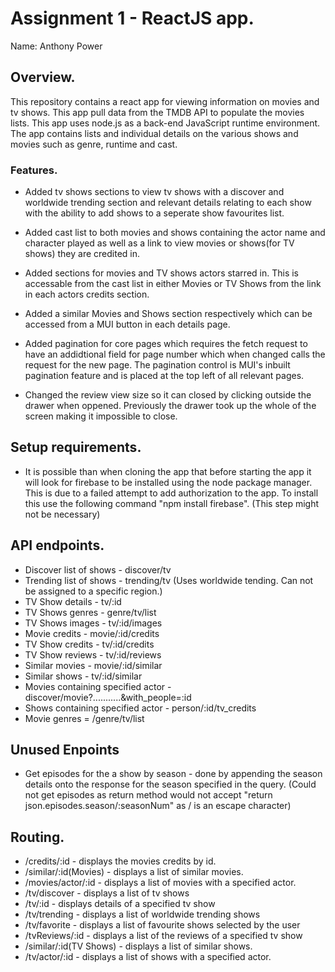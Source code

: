 # Assignment 1 - ReactJS app.

Name: Anthony Power

## Overview.

This repository contains a react app for viewing information on movies and tv shows. This app pull data from the TMDB API to populate the movies lists. This app uses node.js as a back-end JavaScript runtime environment. The app contains lists and individual details on the various shows and movies such as genre, runtime and cast.

### Features.
 
+ Added tv shows sections to view tv shows with a discover and worldwide trending section
  and relevant details relating to each show with the ability to add shows to a seperate show favourites
  list.

+ Added cast list to both movies and shows containing the actor name and character played as well as a link to view movies 	 or shows(for TV shows) they are credited in.

+ Added sections for movies and TV shows actors starred in. This is accessable from the cast list in either Movies or 
  TV Shows from the link in each actors credits section.

+ Added a similar Movies and Shows section respectively which can be accessed from a MUI button in each details page.

+ Added pagination for core pages which requires the fetch request to have an addidtional field for page number which 
  when changed calls the request for the new page. The pagination control is MUI's inbuilt pagination feature and is placed at the top left of all relevant pages.

+ Changed the review view size so it can closed by clicking outside the drawer when oppened. Previously the drawer took
  up the whole of the screen making it impossible to close.

## Setup requirements.

+ It is possible than when cloning the app that before starting the app it will look for firebase to be installed
  using the node package manager. This is due to a failed attempt to add authorization to the app. To install
  this use the following command "npm install firebase". (This step might not be necessary)

## API endpoints.

+ Discover list of shows - discover/tv
+ Trending list of shows - trending/tv (Uses worldwide tending. Can not be assigned to a specific region.)
+ TV Show details - tv/:id
+ TV Shows genres - genre/tv/list
+ TV Shows images - tv/:id/images
+ Movie credits - movie/:id/credits
+ TV Show credits - tv/:id/credits
+ TV Show reviews - tv/:id/reviews
+ Similar movies - movie/:id/similar
+ Similar shows - tv/:id/similar
+ Movies containing specified actor - discover/movie?...........&with_people=:id
+ Shows containing specified actor - person/:id/tv_credits
+ Movie genres = /genre/tv/list

## Unused Enpoints

+ Get episodes for the a show by season - done by appending the season details onto the response for the season
  specified in the query. (Could not get episodes as return method would not accept "return json.episodes.season/:seasonNum" as / is an escape character) 

## Routing.

+ /credits/:id - displays the movies credits by id.
+ /similar/:id(Movies) - displays a list of similar movies.
+ /movies/actor/:id - displays a list of movies with a specified actor.
+ /tv/discover - displays a list of tv shows
+ /tv/:id - displays details of a specified tv show
+ /tv/trending - displays a list of worldwide trending shows
+ /tv/favorite - displays a list of favourite shows selected by the user
+ /tvReviews/:id - displays a list of the reviews of a specified tv show
+ /similar/:id(TV Shows) - displays a list of similar shows.
+ /tv/actor/:id - displays a list of shows with a specified actor.
